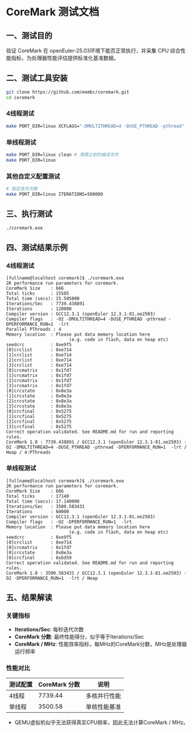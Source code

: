 # CoreMark 测试文档

## 一、测试目的
验证 CoreMark 在 openEuler-25.03环境下能否正常执行，并采集 CPU 综合性能指标，为处理器性能评估提供标准化基准数据。

## 二、测试工具安装
```bash
git clone https://github.com/eembc/coremark.git
cd coremark
```
### 4线程测试
```bash
make PORT_DIR=linux XCFLAGS="-DMULTITHREAD=4 -DUSE_PTHREAD -pthread"
```
### 单线程测试
```bash
make PORT_DIR=linux clean # 清理之前的编译文件
make PORT_DIR=linux
```
### 其他自定义配置测试
```bash
# 指定迭代次数
make PORT_DIR=linux ITERATIONS=500000
```

## 三、执行测试
```bash
./coremark.exe
```



## 四、测试结果示例

### 4线程测试
```
[fullname@localhost coremark]$ ./coremark.exe
2K performance run parameters for coremark.
CoreMark Size    : 666
Total ticks      : 15505
Total time (secs): 15.505000
Iterations/Sec   : 7739.438891
Iterations       : 120000
Compiler version : GCC12.3.1 (openEuler 12.3.1-81.oe2503)
Compiler flags   : -O2 -DMULTITHREAD=4 -DUSE_PTHREAD -pthread -DPERFORMANCE_RUN=1  -lrt
Parallel PThreads : 4
Memory location  : Please put data memory location here
                        (e.g. code in flash, data on heap etc)
seedcrc          : 0xe9f5
[0]crclist       : 0xe714
[1]crclist       : 0xe714
[2]crclist       : 0xe714
[3]crclist       : 0xe714
[0]crcmatrix     : 0x1fd7
[1]crcmatrix     : 0x1fd7
[2]crcmatrix     : 0x1fd7
[3]crcmatrix     : 0x1fd7
[0]crcstate      : 0x8e3a
[1]crcstate      : 0x8e3a
[2]crcstate      : 0x8e3a
[3]crcstate      : 0x8e3a
[0]crcfinal      : 0x5275
[1]crcfinal      : 0x5275
[2]crcfinal      : 0x5275
[3]crcfinal      : 0x5275
Correct operation validated. See README.md for run and reporting rules.
CoreMark 1.0 : 7739.438891 / GCC12.3.1 (openEuler 12.3.1-81.oe2503) -O2 -DMULTITHREAD=4 -DUSE_PTHREAD -pthread -DPERFORMANCE_RUN=1  -lrt / Heap / 4:PThreads
```


### 单线程测试
```
[fullname@localhost coremark]$ ./coremark.exe
2K performance run parameters for coremark.
CoreMark Size    : 666
Total ticks      : 17140
Total time (secs): 17.140000
Iterations/Sec   : 3500.583431
Iterations       : 60000
Compiler version : GCC12.3.1 (openEuler 12.3.1-81.oe2503)
Compiler flags   : -O2 -DPERFORMANCE_RUN=1  -lrt
Memory location  : Please put data memory location here
                        (e.g. code in flash, data on heap etc)
seedcrc          : 0xe9f5
[0]crclist       : 0xe714
[0]crcmatrix     : 0x1fd7
[0]crcstate      : 0x8e3a
[0]crcfinal      : 0xbd59
Correct operation validated. See README.md for run and reporting rules.
CoreMark 1.0 : 3500.583431 / GCC12.3.1 (openEuler 12.3.1-81.oe2503) -O2 -DPERFORMANCE_RUN=1  -lrt / Heap
```

## 五、结果解读

### 关键指标
- **Iterations/Sec**: 每秒迭代次数
- **CoreMark 分数**: 最终性能得分，似乎等于Iterations/Sec
- **CoreMark / MHz**: 性能效率指标，每MHz的CoreMark分数，MHz是处理器运行频率


### 性能对比
| 测试配置 | CoreMark 分数 | 说明 |
|----------|---------------|------|
| 4线程 | 7739.44 | 多核并行性能 |
| 单线程 | 3500.58 | 单核性能基准 |

- QEMU虚拟机似乎无法获得真实CPU频率，因此无法计算CoreMark / MHz。
